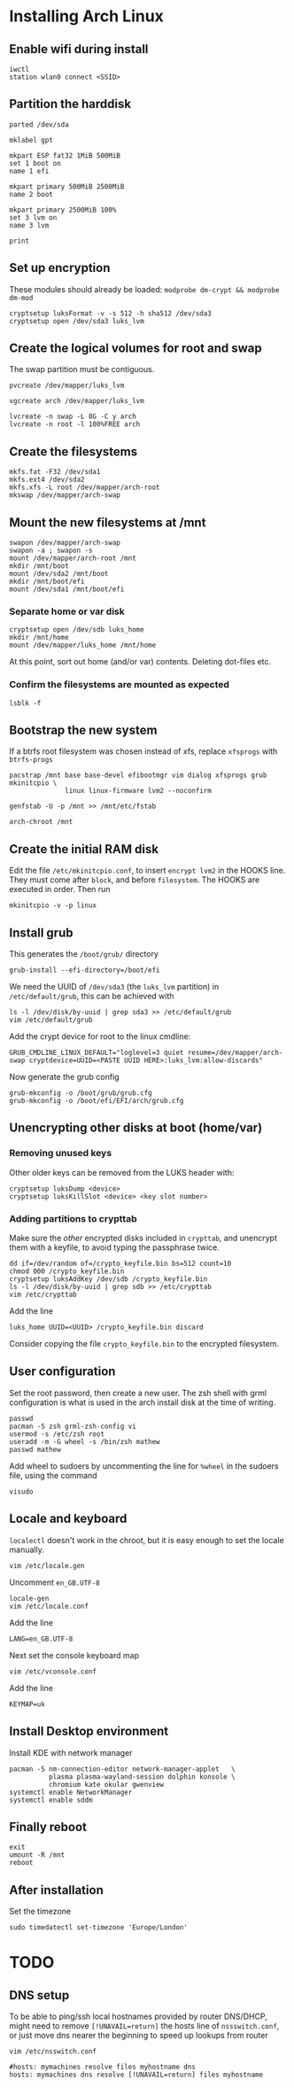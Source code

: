 # Installing Arch Linux

## Enable wifi during install

```
iwctl
station wlan0 connect <SSID>
```


## Partition the harddisk

```
parted /dev/sda
```

```
mklabel gpt

mkpart ESP fat32 1MiB 500MiB
set 1 boot on
name 1 efi

mkpart primary 500MiB 2500MiB
name 2 boot

mkpart primary 2500MiB 100%
set 3 lvm on
name 3 lvm

print
```


## Set up encryption

These modules should already be loaded: `modprobe dm-crypt && modprobe dm-mod`

```
cryptsetup luksFormat -v -s 512 -h sha512 /dev/sda3
cryptsetup open /dev/sda3 luks_lvm
```


## Create the logical volumes for root and swap

The swap partition must be contiguous.

```
pvcreate /dev/mapper/luks_lvm

vgcreate arch /dev/mapper/luks_lvm

lvcreate -n swap -L 8G -C y arch
lvcreate -n root -l 100%FREE arch
```


## Create the filesystems
```
mkfs.fat -F32 /dev/sda1
mkfs.ext4 /dev/sda2
mkfs.xfs -L root /dev/mapper/arch-root
mkswap /dev/mapper/arch-swap
```

## Mount the new filesystems at /mnt
```
swapon /dev/mapper/arch-swap
swapon -a ; swapon -s
mount /dev/mapper/arch-root /mnt
mkdir /mnt/boot
mount /dev/sda2 /mnt/boot
mkdir /mnt/boot/efi
mount /dev/sda1 /mnt/boot/efi
```

### Separate home or var disk
```
cryptsetup open /dev/sdb luks_home
mkdir /mnt/home
mount /dev/mapper/luks_home /mnt/home
```
At this point, sort out home (and/or var) contents. Deleting dot-files etc.


### Confirm the filesystems are mounted as expected
```
lsblk -f
```


## Bootstrap the new system
If a btrfs root filesystem was chosen instead of xfs, replace `xfsprogs` with `btrfs-progs`
```
pacstrap /mnt base base-devel efibootmgr vim dialog xfsprogs grub mkinitcpio \
              linux linux-firmware lvm2 --noconfirm

genfstab -U -p /mnt >> /mnt/etc/fstab

arch-chroot /mnt
```

## Create the initial RAM disk

Edit the file `/etc/mkinitcpio.conf`, to insert `encrypt lvm2` in the HOOKS line.
They must come after `block`, and before `filesystem`. The HOOKS are executed in order.
Then run
```
mkinitcpio -v -p linux
```

## Install grub
This generates the `/boot/grub/` directory
```
grub-install --efi-directory=/boot/efi
```

We need the UUID of `/dev/sda3` (the `luks_lvm` partition) in `/etc/default/grub`, this can be achieved with
```
ls -l /dev/disk/by-uuid | grep sda3 >> /etc/default/grub
vim /etc/default/grub
```

Add the crypt device for root to the linux cmdline:
```
GRUB_CMDLINE_LINUX_DEFAULT="loglevel=3 quiet resume=/dev/mapper/arch-swap cryptdevice=UUID=<PASTE UUID HERE>:luks_lvm:allow-discards"
```

Now generate the grub config
```
grub-mkconfig -o /boot/grub/grub.cfg
grub-mkconfig -o /boot/efi/EFI/arch/grub.cfg
```

## Unencrypting other disks at boot (home/var)


### Removing unused keys
Other older keys can be removed from the LUKS header with: 
```
cryptsetup luksDump <device>
cryptsetup luksKillSlot <device> <key slot number>
```

### Adding partitions to crypttab
Make sure the *other* encrypted disks included in `crypttab`, and unencrypt them with a keyfile, to avoid typing the passphrase twice.

```
dd if=/dev/random of=/crypto_keyfile.bin bs=512 count=10
chmod 000 /crypto_keyfile.bin
cryptsetup luksAddKey /dev/sdb /crypto_keyfile.bin
ls -l /dev/disk/by-uuid | grep sdb >> /etc/crypttab
vim /etc/crypttab
```
Add the line
```
luks_home UUID=<UUID> /crypto_keyfile.bin discard
```
Consider copying the file `crypto_keyfile.bin` to the encrypted filesystem.


## User configuration

Set the root password, then create a new user. The zsh shell with grml configuration is what is used in the arch install disk at the time of writing.

```
passwd
pacman -S zsh grml-zsh-config vi
usermod -s /etc/zsh root
useradd -m -G wheel -s /bin/zsh mathew
passwd mathew
```

Add wheel to sudoers by uncommenting the line for `%wheel` in the sudoers file, using the command
```
visudo
```


## Locale and keyboard
`localectl` doesn't work in the chroot, but it is easy enough to set the locale manually.
```
vim /etc/locale.gen
```
Uncomment `en_GB.UTF-8`
```
locale-gen
vim /etc/locale.conf
```
Add the line

```
LANG=en_GB.UTF-8
```

Next set the console keyboard map
```
vim /etc/vconsole.conf
``` 
Add the line

```
KEYMAP=uk
```

## Install Desktop environment
Install KDE with network manager

```
pacman -S nm-connection-editor network-manager-applet   \
          plasma plasma-wayland-session dolphin konsole \
          chromium kate okular gwenview
systemctl enable NetworkManager
systemctl enable sddm
```

## Finally reboot

```
exit
umount -R /mnt
reboot
```

## After installation

Set the timezone
```
sudo timedatectl set-timezone 'Europe/London'
```

# TODO

## DNS setup 

To be able to ping/ssh local hostnames provided by router DNS/DHCP, might need to
remove `[!UNAVAIL=return]` the hosts line of `nssswitch.conf`, or just move dns
nearer the beginning to speed up lookups from router
```
vim /etc/nsswitch.conf
```

```
#hosts: mymachines resolve files myhostname dns
hosts: mymachines dns resolve [!UNAVAIL=return] files myhostname
```


